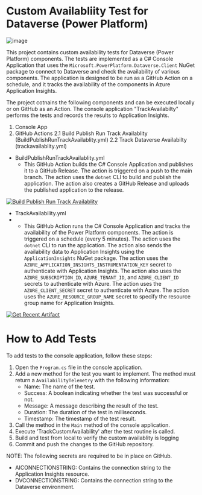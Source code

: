 # Custom Availabliity Test for Dataverse (Power Platform)

![image](https://github.com/user-attachments/assets/d5de39ff-8ca3-4f02-820b-813053e63fdc)

This project contains custom availability tests for Dataverse (Power Platform) components. The tests are implemented as a C# Console Application that uses the `Microsoft.PowerPlatform.Dataverse.Client` NuGet package to connect to Dataverse and check the availability of various components. The application is designed to be run as a GitHub Action on a schedule, and it tracks the availability of the components in Azure Application Insights.

The project cotnains the following components and can be executed locally or on GitHub as an Action. The console application "TrackAvailabilty" performs the tests and records the results to Application Insights. 

1. Console App
2. GitHub Actions
2.1 Build Publish Run Track Availablity (BuildPublishRunTrackAvailablity.yml)
2.2  Track Dataverse Availabilty (trackavailablity.yml)


- BuildPublishRunTrackAvailablity.yml
	- This GitHub Action builds the C# Console Application and publishes it to a GitHub Release. The action is triggered on a push to the main branch. The action uses the `dotnet` CLI to build and publish the application. The action also creates a GitHub Release and uploads the published application to the release.

[![Build Publish Run Track Availablity](https://github.com/ljrain/DataverseAppInsightsTrackAvailability/actions/workflows/BuildPublishRunTrackAvailablity.yml/badge.svg)](https://github.com/ljrain/DataverseAppInsightsTrackAvailability/actions/workflows/BuildPublishRunTrackAvailablity.yml)

- TrackAvailability.yml
- 	- This GitHub Action runs the C# Console Application and tracks the availability of the Power Platform components. The action is triggered on a schedule (every 5 minutes). The action uses the `dotnet` CLI to run the application. The action also sends the availability data to Application Insights using the `ApplicationInsights` NuGet package. The action uses the `AZURE_APPLICATION_INSIGHTS_INSTRUMENTATION_KEY` secret to authenticate with Application Insights. The action also uses the `AZURE_SUBSCRIPTION_ID`, `AZURE_TENANT_ID`, and `AZURE_CLIENT_ID` secrets to authenticate with Azure. The action uses the `AZURE_CLIENT_SECRET` secret to authenticate with Azure. The action uses the `AZURE_RESOURCE_GROUP_NAME` secret to specify the resource group name for Application Insights.

[![Get Recent Artifact](https://github.com/ljrain/DataverseAppInsightsTrackAvailability/actions/workflows/TrackAvailability.yml/badge.svg)](https://github.com/ljrain/DataverseAppInsightsTrackAvailability/actions/workflows/TrackAvailability.yml)

# How to Add Tests
To add tests to the console application, follow these steps:
1. Open the `Program.cs` file in the console application.
2. Add a new method for the test you want to implement. The method must return a `AvailabilityTelemetry` with the following information:
   - Name: The name of the test.
   - Success: A boolean indicating whether the test was successful or not.
   - Message: A message describing the result of the test.
   - Duration: The duration of the test in milliseconds.
   - Timestamp: The timestamp of the test result.
3. Call the method in the `Main` method of the console application.
4. Execute 'TrackCustomAvailability' after the test routine is called.
5. Build and test from local to verify the custom availablity is logging
6. Commit and push the changes to the GitHub repository.

NOTE: The following secrets are required to be in place on GitHub.
- AICONNECTIONSTRING: Contains the connection string to the Application Insights resource.
- DVCONNECTIONSTRING: Contains the connection string to the Dataverse environment.

